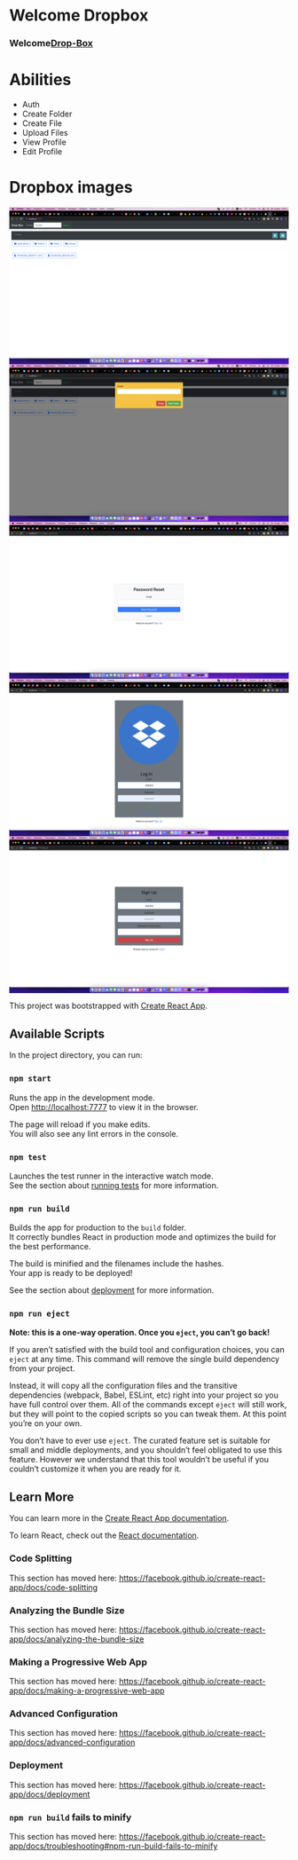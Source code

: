 # Welcome Dropbox

<h3>Welcome<a href="#">Drop-Box</a></h3>

# Abilities 
<ul>
<li>Auth</li>
<li>Create Folder</li>
<li>Create File</li>
<li>Upload Files</li>
<li>View Profile</li>
<li>Edit Profile</li>
</ul>

# Dropbox images

<img align="center" alt="image" src="./images/Снимок экрана 2022-12-13 в 13.07.01.png">
<img align="center" alt="image" src="./images/Снимок экрана 2022-12-13 в 13.07.11.png">
<img align="center" alt="image" src="./images/Снимок экрана 2022-12-13 в 13.06.39.png">
<img align="center" alt="image" src="./images/Снимок экрана 2022-12-13 в 13.06.16.png">
<img align="center" alt="image" src="./images/Снимок экрана 2022-12-13 в 13.05.41.png">

This project was bootstrapped with [Create React App](https://github.com/facebook/create-react-app).

## Available Scripts

In the project directory, you can run:

### `npm start`

Runs the app in the development mode.<br />
Open [http://localhost:7777](http://localhost:7777) to view it in the browser.

The page will reload if you make edits.<br />
You will also see any lint errors in the console.

### `npm test`

Launches the test runner in the interactive watch mode.<br />
See the section about [running tests](https://facebook.github.io/create-react-app/docs/running-tests) for more information.

### `npm run build`

Builds the app for production to the `build` folder.<br />
It correctly bundles React in production mode and optimizes the build for the best performance.

The build is minified and the filenames include the hashes.<br />
Your app is ready to be deployed!

See the section about [deployment](https://facebook.github.io/create-react-app/docs/deployment) for more information.

### `npm run eject`

**Note: this is a one-way operation. Once you `eject`, you can’t go back!**

If you aren’t satisfied with the build tool and configuration choices, you can `eject` at any time. This command will remove the single build dependency from your project.

Instead, it will copy all the configuration files and the transitive dependencies (webpack, Babel, ESLint, etc) right into your project so you have full control over them. All of the commands except `eject` will still work, but they will point to the copied scripts so you can tweak them. At this point you’re on your own.

You don’t have to ever use `eject`. The curated feature set is suitable for small and middle deployments, and you shouldn’t feel obligated to use this feature. However we understand that this tool wouldn’t be useful if you couldn’t customize it when you are ready for it.

## Learn More

You can learn more in the [Create React App documentation](https://facebook.github.io/create-react-app/docs/getting-started).

To learn React, check out the [React documentation](https://reactjs.org/).

### Code Splitting

This section has moved here: https://facebook.github.io/create-react-app/docs/code-splitting

### Analyzing the Bundle Size

This section has moved here: https://facebook.github.io/create-react-app/docs/analyzing-the-bundle-size

### Making a Progressive Web App

This section has moved here: https://facebook.github.io/create-react-app/docs/making-a-progressive-web-app

### Advanced Configuration

This section has moved here: https://facebook.github.io/create-react-app/docs/advanced-configuration

### Deployment

This section has moved here: https://facebook.github.io/create-react-app/docs/deployment

### `npm run build` fails to minify

This section has moved here: https://facebook.github.io/create-react-app/docs/troubleshooting#npm-run-build-fails-to-minify


<!-- request.time < timestamp.date(2022, 12, 29); -->